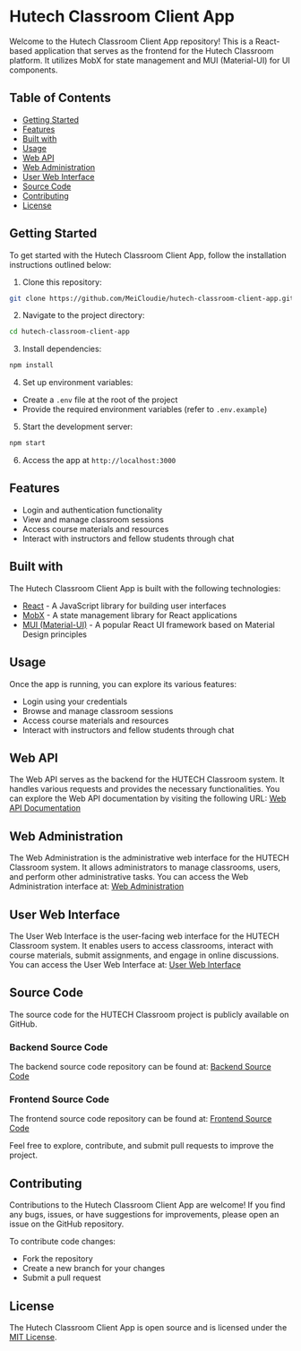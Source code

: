 # Hutech Classroom Client App

Welcome to the Hutech Classroom Client App repository! This is a React-based application that serves as the frontend for the Hutech Classroom platform. It utilizes MobX for state management and MUI (Material-UI) for UI components.

## Table of Contents
- [Getting Started](#getting-started)
- [Features](#features)
- [Built with](#built-with)
- [Usage](#usage)
- [Web API](#web-api)
- [Web Administration](#web-administration)
- [User Web Interface](#user-web-interface)
- [Source Code](#source-code)
- [Contributing](#contributing)
- [License](#license)

## Getting Started
To get started with the Hutech Classroom Client App, follow the installation instructions outlined below:

1. Clone this repository:
```bash
git clone https://github.com/MeiCloudie/hutech-classroom-client-app.git
```

2. Navigate to the project directory:
```bash
cd hutech-classroom-client-app
```

3. Install dependencies:
```bash
npm install
```

4. Set up environment variables:
- Create a `.env` file at the root of the project
- Provide the required environment variables (refer to `.env.example`)

5. Start the development server:
```bash
npm start
```

6. Access the app at `http://localhost:3000`

## Features
- Login and authentication functionality
- View and manage classroom sessions
- Access course materials and resources
- Interact with instructors and fellow students through chat

## Built with
The Hutech Classroom Client App is built with the following technologies:
- [React](https://reactjs.org/) - A JavaScript library for building user interfaces
- [MobX](https://mobx.js.org/) - A state management library for React applications
- [MUI (Material-UI)](https://mui.com/) - A popular React UI framework based on Material Design principles

## Usage
Once the app is running, you can explore its various features:
- Login using your credentials
- Browse and manage classroom sessions
- Access course materials and resources
- Interact with instructors and fellow students through chat

## Web API

The Web API serves as the backend for the HUTECH Classroom system. It handles various requests and provides the necessary functionalities. You can explore the Web API documentation by visiting the following URL: [Web API Documentation](https://hutechclassroom.azurewebsites.net/swagger/index.html)

## Web Administration

The Web Administration is the administrative web interface for the HUTECH Classroom system. It allows administrators to manage classrooms, users, and perform other administrative tasks. You can access the Web Administration interface at: [Web Administration](https://hutechclassroomweb.azurewebsites.net/)

## User Web Interface

The User Web Interface is the user-facing web interface for the HUTECH Classroom system. It enables users to access classrooms, interact with course materials, submit assignments, and engage in online discussions. You can access the User Web Interface at: [User Web Interface](https://hutech-classroom-edu.vercel.app/)

## Source Code

The source code for the HUTECH Classroom project is publicly available on GitHub.

### Backend Source Code

The backend source code repository can be found at: [Backend Source Code](https://github.com/Slimaeus/HUTECHClassroom)

### Frontend Source Code

The frontend source code repository can be found at: [Frontend Source Code](https://github.com/MeiCloudie/hutech-classroom-client-app)

Feel free to explore, contribute, and submit pull requests to improve the project.

## Contributing
Contributions to the Hutech Classroom Client App are welcome! If you find any bugs, issues, or have suggestions for improvements, please open an issue on the GitHub repository.

To contribute code changes:
- Fork the repository
- Create a new branch for your changes
- Submit a pull request

## License
The Hutech Classroom Client App is open source and is licensed under the [MIT License](LICENSE).

